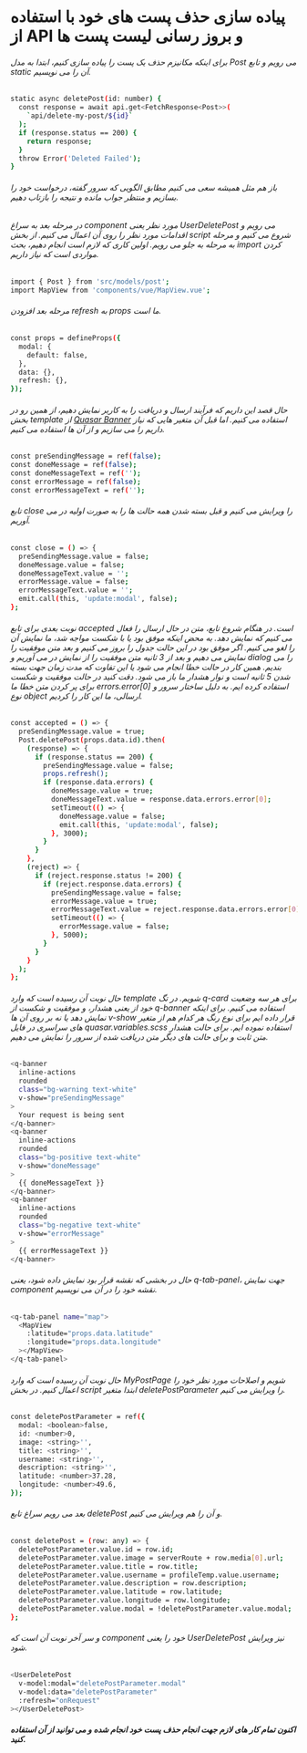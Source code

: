# پیاده سازی حذف پست های خود با استفاده از API و بروز رسانی لیست پست ها


###### برای اینکه مکانیزم حذف یک پست را پیاده سازی کنیم، ابتدا به مدل Post می رویم و تابع static آن را می نویسیم.

```bash
static async deletePost(id: number) {
  const response = await api.get<FetchResponse<Post>>(
    `api/delete-my-post/${id}`
  );
  if (response.status == 200) {
    return response;
  }
  throw Error('Deleted Failed');
}
```
###### باز هم مثل همیشه سعی می کنیم مطابق الگویی که سرور گفته، درخواست خود را بسازیم و منتظر جواب مانده و نتیجه را بازتاب  دهیم.

###### در مرحله بعد به سراغ component مورد نظر یعنی UserDeletePost می رویم و اقدامات مورد نظر را روی آن اعمال می کنیم. از بخش script شروع می کنیم و مرحله به مرحله به جلو می رویم. اولین کاری که لازم است انجام دهیم، بحث import کردن مواردی است که نیاز داریم.

```bash
import { Post } from 'src/models/post';
import MapView from 'components/vue/MapView.vue';
```
###### مرحله بعد افزودن refresh به props ما است.
```bash
const props = defineProps({
  modal: {
    default: false,
  },
  data: {},
  refresh: {},
});
```
###### حال قصد این داریم که فرآیند ارسال و دریافت را به کاربر نمایش دهیم، از همین رو در بخش template از <a href="https://quasar.dev/vue-components/banner">Quasar Banner</a> استفاده می کنیم. اما قبل آن متغیر هایی که نیاز داریم را می سازیم و از آن ها استفاده می کنیم.

```bash
const preSendingMessage = ref(false);
const doneMessage = ref(false);
const doneMessageText = ref('');
const errorMessage = ref(false);
const errorMessageText = ref('');
```
###### تابع close را ویرایش می کنیم و قبل بسته شدن همه حالت ها را به صورت اولیه در می آوریم.
```bash
const close = () => {
  preSendingMessage.value = false;
  doneMessage.value = false;
  doneMessageText.value = '';
  errorMessage.value = false;
  errorMessageText.value = '';
  emit.call(this, 'update:modal', false);
};
```
###### نوبت بعدی برای تابع accepted است. در هنگام شروع تابع، متن در حال ارسال را فعال می کنیم که نمایش دهد. به محض اینکه موفق بود یا با شکست مواجه شد، ما نمایش آن را لغو می کنیم. اگر موفق بود در این حالت جدول را بروز می کنیم و بعد متن موفقیت را نمایش می دهیم و بعد از 3 ثانیه متن موفقیت را از نمایش در می آوریم و dialog را می بندیم. همین کار در حالت خطا انجام می شود یا این تفاوت که مدت زمان جهت بسته شدن 5 ثانیه است و نوار هشدار ما باز می شود. دقت کنید در حالت موفقیت و شکست برای پر کردن متن خطا ما errors.error[0] استفاده کرده ایم. به دلیل ساختار سرور و نوع object ارسالی، ما این کار را کردیم.
```bash
const accepted = () => {
  preSendingMessage.value = true;
  Post.deletePost(props.data.id).then(
    (response) => {
      if (response.status == 200) {
        preSendingMessage.value = false;
        props.refresh();
        if (response.data.errors) {
          doneMessage.value = true;
          doneMessageText.value = response.data.errors.error[0];
          setTimeout(() => {
            doneMessage.value = false;
            emit.call(this, 'update:modal', false);
          }, 3000);
        }
      }
    },
    (reject) => {
      if (reject.response.status != 200) {
        if (reject.response.data.errors) {
          preSendingMessage.value = false;
          errorMessage.value = true;
          errorMessageText.value = reject.response.data.errors.error[0];
          setTimeout(() => {
            errorMessage.value = false;
          }, 5000);
        }
      }
    }
  );
};
```
###### حال نوبت آن رسیده است که وارد template شویم.  در تگ q-card برای هر سه وضعیت خود از یعنی هشدار، و موفقیت و شکست از q-banner استفاده می کنیم. برای اینکه نمایش دهد یا نه بر روی آن ها v-show قرار داده ایم برای نوع رنگ هر کدام هم از متغیر های سراسری در فایل quasar.variables.scss استفاده نموده ایم. برای حالت هشدار متن ثابت و برای حالت های دیگر  متن دریافت شده از سرور را نمایش می دهیم.

```bash
<q-banner
  inline-actions
  rounded
  class="bg-warning text-white"
  v-show="preSendingMessage"
>
  Your request is being sent
</q-banner>
<q-banner
  inline-actions
  rounded
  class="bg-positive text-white"
  v-show="doneMessage"
>
  {{ doneMessageText }}
</q-banner>
<q-banner
  inline-actions
  rounded
  class="bg-negative text-white"
  v-show="errorMessage"
>
  {{ errorMessageText }}
</q-banner>
```
###### حال در بخشی که نقشه قرار بود نمایش داده شود، یعنی q-tab-panel، جهت نمایش component نقشه خود را در آن می نویسیم.
```bash
<q-tab-panel name="map">
  <MapView
    :latitude="props.data.latitude"
    :longitude="props.data.longitude"
  ></MapView>
</q-tab-panel>
```

###### حال نوبت آن رسیده است که وارد MyPostPage شویم و اصلاحات مورد نظر خود را اعمال کنیم. در بخش script ابتدا متغیر deletePostParameter را ویرایش می کنیم.

```bash
const deletePostParameter = ref({
  modal: <boolean>false,
  id: <number>0,
  image: <string>'',
  title: <string>'',
  username: <string>'',
  description: <string>'',
  latitude: <number>37.28,
  longitude: <number>49.6,
});
```
###### بعد می رویم سراغ تابع deletePost و آن را هم ویرایش می کنیم.
```bash
const deletePost = (row: any) => {
  deletePostParameter.value.id = row.id;
  deletePostParameter.value.image = serverRoute + row.media[0].url;
  deletePostParameter.value.title = row.title;
  deletePostParameter.value.username = profileTemp.value.username;
  deletePostParameter.value.description = row.description;
  deletePostParameter.value.latitude = row.latitude;
  deletePostParameter.value.longitude = row.longitude;
  deletePostParameter.value.modal = !deletePostParameter.value.modal;
};
```
###### و سر آخر نوبت آن است که component خود را یعنی UserDeletePost نیز ویرایش شود.
```bash
<UserDeletePost
  v-model:modal="deletePostParameter.modal"
  v-model:data="deletePostParameter"
  :refresh="onRequest"
></UserDeletePost>
```
##### اکنون تمام کار های لازم جهت انجام حذف پست خود انجام شده و می توانید از آن استفاده کنید.
